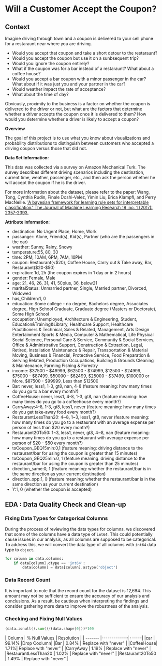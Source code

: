 # Will a Customer Accept the Coupon?

## Context ##

Imagine driving through town and a coupon is delivered to your cell phone for a restaraunt near where you are driving. 
 - Would you accept that coupon and take a short detour to the restaraunt? 
 - Would you accept the coupon but use it on a sunbsequent trip? 
 - Would you ignore the coupon entirely? 
 - What if the coupon was for a bar instead of a restaraunt? What about a coffee house? 
 - Would you accept a bar coupon with a minor passenger in the car? What about if it was just you and your partner in the car? 
 - Would weather impact the rate of acceptance? 
 - What about the time of day?

Obviously, proximity to the business is a factor on whether the coupon is delivered to the driver or not, but what are the factors that determine whether a driver accepts the coupon once it is delivered to them? How would you determine whether a driver is likely to accept a coupon?

**Overview**

The goal of this project is to use what you know about visualizations and probability distributions to distinguish between customers who accepted a driving coupon versus those that did not.

**Data Set Information:**

This data was collected via a survey on Amazon Mechanical Turk. The survey describes different driving scenarios including the destination, current time, weather, passenger, etc., and then ask the person whether he will accept the coupon if he is the driver. 

For more information about the dataset, please refer to the paper: 
Wang, Tong, Cynthia Rudin, Finale Doshi-Velez, Yimin Liu, Erica Klampfl, and Perry MacNeille. ['A bayesian framework for learning rule sets for interpretable classification.' The Journal of Machine Learning Research 18, no. 1 (2017): 2357-2393.](https://archive.ics.uci.edu/ml/datasets/in-vehicle+coupon+recommendation)

**Attribute Information:**

 - destination: No Urgent Place, Home, Work 
 - passanger: Alone, Friend(s), Kid(s), Partner (who are the passengers in the car) 
 - weather: Sunny, Rainy, Snowy 
 - temperature:55, 80, 30 
 - time: 2PM, 10AM, 6PM, 7AM, 10PM 
 - coupon: Restaurant(<$20), Coffee House, Carry out & Take away, Bar, Restaurant($20-$50) 
 - expiration: 1d, 2h (the coupon expires in 1 day or in 2 hours) 
 - gender: Female, Male 
 - age: 21, 46, 26, 31, 41, 50plus, 36, below21 
 - maritalStatus: Unmarried partner, Single, Married partner, Divorced, Widowed 
 - has_Children:1, 0 
 - education: Some college - no degree, Bachelors degree, Associates degree, High School Graduate, Graduate degree (Masters or Doctorate), Some High School 
 - occupation: Unemployed, Architecture & Engineering, Student, Education&Training&Library, Healthcare Support, Healthcare Practitioners & Technical, Sales & Related, Management, Arts Design Entertainment Sports & Media, Computer & Mathematical, Life Physical Social Science, Personal Care & Service, Community & Social Services, Office & Administrative Support, Construction & Extraction, Legal, Retired, Installation Maintenance & Repair, Transportation & Material Moving, Business & Financial, Protective Service, Food Preparation & Serving Related, Production Occupations, Building & Grounds Cleaning & Maintenance, Farming Fishing & Forestry 
 - income: $37500 - $49999, $62500 - $74999, $12500 - $24999, $75000 - $87499, $50000 - $62499, $25000 - $37499, $100000 or More, $87500 - $99999, Less than $12500
 - Bar: never, less1, 1-3, gt8, nan, 4-8 (feature meaning: how many times do you go to a bar every month?) 
 - CoffeeHouse: never, less1, 4-8, 1-3, gt8, nan (feature meaning: how many times do you go to a coffeehouse every month?) 
 - CarryAway:4-8, 1-3, gt8, less1, never (feature meaning: how many times do you get take-away food every month?) 
 - RestaurantLessThan20: 4~8, 1~3, less1, gt8, never (feature meaning: how many times do you go to a restaurant with an average expense per person of less than $20 every month?) 
 - Restaurant20To50: 1~3, less1, never, gt8, 4~8, nan (feature meaning: how many times do you go to a restaurant with average expense per person of $20 - $50 every month?) 
 - toCoupon_GEQ15min:0,1 (feature meaning: driving distance to the restaurant/bar for using the coupon is greater than 15 minutes) 
 - toCoupon_GEQ25min:0, 1 (feature meaning: driving distance to the restaurant/bar for using the coupon is greater than 25 minutes) 
 - direction_same:0, 1 (feature meaning: whether the restaurant/bar is in the same direction as your current destination) 
 - direction_opp:1, 0 (feature meaning: whether the restaurant/bar is in the same direction as your current destination) 
 - Y:1, 0 (whether the coupon is accepted) 

## EDA : Data Quality Check and Clean-up ##

### Fixing Data Types for Categorical Columns

During the process of reviewing the data types for columns, we discovered that some of the columns have a data type of `int64`. This could potentially cause issues in our analysis, as all columns are supposed to be categorical. To address this, we will convert the data type of all columns with `int64` data type to `object`.

```python
for column in data.columns:
    if data[column].dtype == 'int64':
        data[column] = data[column].astype('object')
```
### Data Record Count

It is important to note that the record count for the dataset is 12,684. This amount may not be sufficient to ensure the accuracy of our analysis and conclusions. As a result, be cautious when interpreting the findings and consider gathering more data to improve the robustness of the analysis.

### Checking and Fixing Null Values
```python
(data.isnull().sum()/(data.shape[0]))*100
```

| Column    | % Null Values | Resolution  |
| -------   |-------------:|: -----|
|car        | 99.14% |Drop Coolumn|
|Bar        | 0.84%      |  Replace with "never" |
|CoffeeHouse| 1.71%|   Replace with "never"  |
|CarryAway  | 1.19%      |   Replace with "never"  |
|RestaurantLessThan20 | 1.02%      |    Replace with "never"  |
|Restaurant20To50 | 1.49%      |   Replace with "never" |
